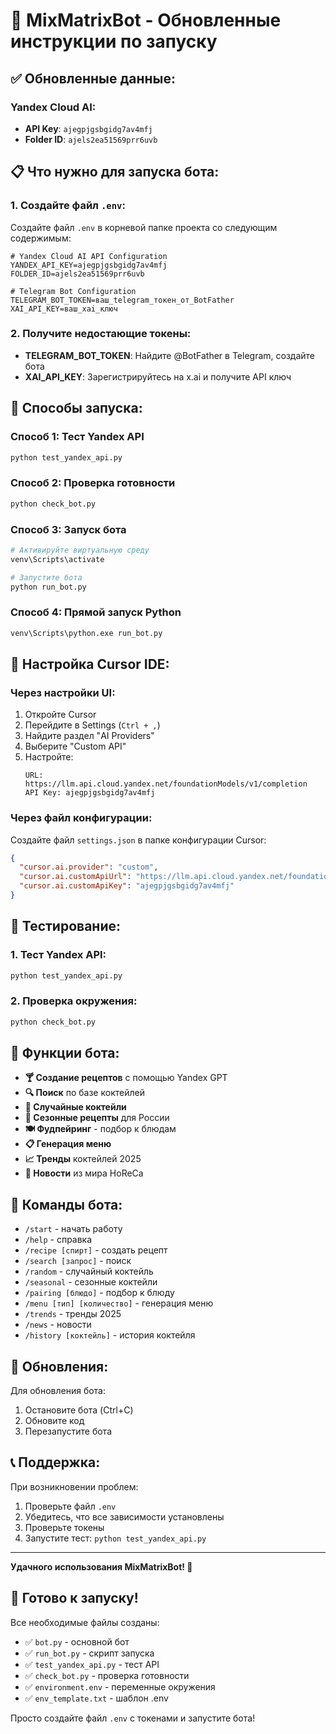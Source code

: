 # 🍹 MixMatrixBot - Обновленные инструкции по запуску

## ✅ Обновленные данные:

### Yandex Cloud AI:
- **API Key**: `ajegpjgsbgidg7av4mfj`
- **Folder ID**: `ajels2ea51569prr6uvb`

## 📋 Что нужно для запуска бота:

### 1. Создайте файл `.env`:
Создайте файл `.env` в корневой папке проекта со следующим содержимым:

```env
# Yandex Cloud AI API Configuration
YANDEX_API_KEY=ajegpjgsbgidg7av4mfj
FOLDER_ID=ajels2ea51569prr6uvb

# Telegram Bot Configuration
TELEGRAM_BOT_TOKEN=ваш_telegram_токен_от_BotFather
XAI_API_KEY=ваш_xai_ключ
```

### 2. Получите недостающие токены:
- **TELEGRAM_BOT_TOKEN**: Найдите @BotFather в Telegram, создайте бота
- **XAI_API_KEY**: Зарегистрируйтесь на x.ai и получите API ключ

## 🚀 Способы запуска:

### Способ 1: Тест Yandex API
```bash
python test_yandex_api.py
```

### Способ 2: Проверка готовности
```bash
python check_bot.py
```

### Способ 3: Запуск бота
```bash
# Активируйте виртуальную среду
venv\Scripts\activate

# Запустите бота
python run_bot.py
```

### Способ 4: Прямой запуск Python
```bash
venv\Scripts\python.exe run_bot.py
```

## 🔧 Настройка Cursor IDE:

### Через настройки UI:
1. Откройте Cursor
2. Перейдите в Settings (`Ctrl + ,`)
3. Найдите раздел "AI Providers"
4. Выберите "Custom API"
5. Настройте:
   ```
   URL: https://llm.api.cloud.yandex.net/foundationModels/v1/completion
   API Key: ajegpjgsbgidg7av4mfj
   ```

### Через файл конфигурации:
Создайте файл `settings.json` в папке конфигурации Cursor:

```json
{
  "cursor.ai.provider": "custom",
  "cursor.ai.customApiUrl": "https://llm.api.cloud.yandex.net/foundationModels/v1/completion",
  "cursor.ai.customApiKey": "ajegpjgsbgidg7av4mfj"
}
```

## 🧪 Тестирование:

### 1. Тест Yandex API:
```bash
python test_yandex_api.py
```

### 2. Проверка окружения:
```bash
python check_bot.py
```

## 🎯 Функции бота:

- **🍸 Создание рецептов** с помощью Yandex GPT
- **🔍 Поиск** по базе коктейлей
- **🎲 Случайные коктейли**
- **🍂 Сезонные рецепты** для России
- **🍽️ Фудпейринг** - подбор к блюдам
- **📋 Генерация меню**
- **📈 Тренды** коктейлей 2025
- **📰 Новости** из мира HoReCa

## 📱 Команды бота:

- `/start` - начать работу
- `/help` - справка
- `/recipe [спирт]` - создать рецепт
- `/search [запрос]` - поиск
- `/random` - случайный коктейль
- `/seasonal` - сезонные коктейли
- `/pairing [блюдо]` - подбор к блюду
- `/menu [тип] [количество]` - генерация меню
- `/trends` - тренды 2025
- `/news` - новости
- `/history [коктейль]` - история коктейля

## 🔄 Обновления:

Для обновления бота:
1. Остановите бота (Ctrl+C)
2. Обновите код
3. Перезапустите бота

## 📞 Поддержка:

При возникновении проблем:
1. Проверьте файл `.env`
2. Убедитесь, что все зависимости установлены
3. Проверьте токены
4. Запустите тест: `python test_yandex_api.py`

---

**Удачного использования MixMatrixBot! 🍹**

## 🎉 Готово к запуску!

Все необходимые файлы созданы:
- ✅ `bot.py` - основной бот
- ✅ `run_bot.py` - скрипт запуска
- ✅ `test_yandex_api.py` - тест API
- ✅ `check_bot.py` - проверка готовности
- ✅ `environment.env` - переменные окружения
- ✅ `env_template.txt` - шаблон .env

Просто создайте файл `.env` с токенами и запустите бота!



